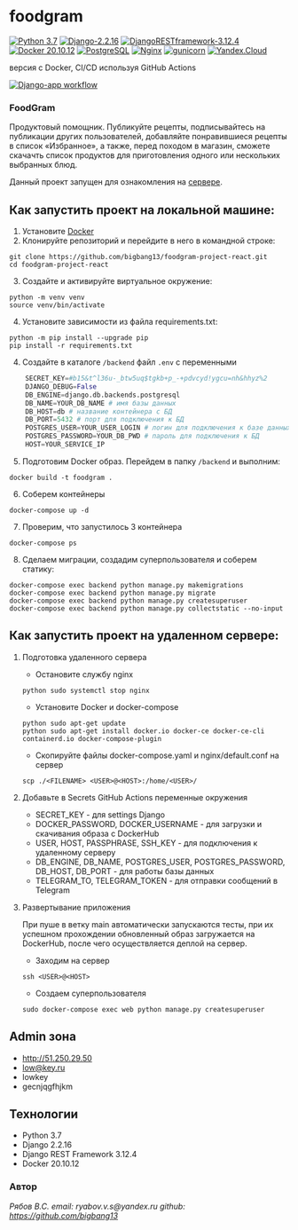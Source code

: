 # foodgram
[![Python 3.7](https://img.shields.io/badge/python-3.7-blue.svg)](https://www.python.org/downloads/release/python-370/)
[![Django-2.2.16](https://img.shields.io/badge/Django-2.2.16-blue.svg)](https://www.djangoproject.com/download/)
[![DjangoRESTframework-3.12.4](https://img.shields.io/badge/Django%20REST%20Framework-3.12.4-blue.svg)](https://www.django-rest-framework.org)
[![Docker 20.10.12](https://img.shields.io/badge/Docker-20.10.12-blue.svg)](https://docs.docker.com/engine/install/ubuntu/)
[![PostgreSQL](https://img.shields.io/badge/-PostgreSQL-464646?style=flat-square&logo=PostgreSQL)](https://www.postgresql.org/)
[![Nginx](https://img.shields.io/badge/-NGINX-464646?style=flat-square&logo=NGINX)](https://nginx.org/ru/)
[![gunicorn](https://img.shields.io/badge/-gunicorn-464646?style=flat-square&logo=gunicorn)](https://gunicorn.org/)
[![Yandex.Cloud](https://img.shields.io/badge/-Yandex.Cloud-464646?style=flat-square&logo=Yandex.Cloud)](https://cloud.yandex.ru/)

версия c Docker, CI/CD используя GitHub Actions

[![Django-app workflow](https://github.com/bigbang13/foodgram-project-react/actions/workflows/main.yml/badge.svg)](https://github.com/bigbang13/foodgram-project-react/actions/workflows/main.yml)

### FoodGram
Продуктовый помощник. Публикуйте рецепты, подписывайтесь на публикации других пользователей, добавляйте понравившиеся рецепты в список «Избранное», а также, перед походом в магазин, сможете скачачть список продуктов для приготовления одного или нескольких выбранных блюд.

Данный проект запущен для ознакомления на [сервере](http://51.250.29.50).

## Как запустить проект на локальной машине:

1. Установите [Docker](https://www.docker.com/get-started)
2. Клонируйте репозиторий и перейдите в него в командной строке:
```
git clone https://github.com/bigbang13/foodgram-project-react.git
cd foodgram-project-react
```
3. Cоздайте и активируйте виртуальное окружение:
```
python -m venv venv
source venv/bin/activate
```
4. Установите зависимости из файла requirements.txt:
```
python -m pip install --upgrade pip
pip install -r requirements.txt
```
4. Создайте в каталоге ```/backend``` файл ```.env``` с переменными
```python
    SECRET_KEY=#b15&t^l36u-_btw5uq$tgkb+p_-+pdvcyd!ygcu=nh&hhyz%2
    DJANGO_DEBUG=False
    DB_ENGINE=django.db.backends.postgresql
    DB_NAME=YOUR_DB_NAME # имя базы данных
    DB_HOST=db # название контейнера с БД
    DB_PORT=5432 # порт для подключения к БД
    POSTGRES_USER=YOUR_USER_LOGIN # логин для подключения к базе данных
    POSTGRES_PASSWORD=YOUR_DB_PWD # пароль для подключения к БД
    HOST=YOUR_SERVICE_IP
```
5. Подготовим Docker образ. Перейдем в папку ```/backend``` и выполним:
```
docker build -t foodgram .
```
6. Соберем контейнеры
```
docker-compose up -d
```
7. Проверим, что запустилось 3 контейнера
```
docker-compose ps
```
8. Сделаем миграции, создадим суперпользователя и соберем статику:
```
docker-compose exec backend python manage.py makemigrations
docker-compose exec backend python manage.py migrate
docker-compose exec backend python manage.py createsuperuser
docker-compose exec backend python manage.py collectstatic --no-input 
```

## Как запустить проект на удаленном сервере:

1. Подготовка удаленного сервера
   - Остановите службу nginx
   ```
   python sudo systemctl stop nginx
   ```
   - Установите Docker и docker-compose
   ```
   python sudo apt-get update
   python sudo apt-get install docker.io docker-ce docker-ce-cli containerd.io docker-compose-plugin
   ```
   - Скопируйте файлы docker-compose.yaml и nginx/default.conf на сервер
   ```
   scp ./<FILENAME> <USER>@<HOST>:/home/<USER>/
   ```
2. Добавьте в Secrets GitHub Actions переменные окружения
   
   - SECRET_KEY - для settings Django
   - DOCKER_PASSWORD, DOCKER_USERNAME - для загрузки и скачивания образа с DockerHub
   - USER, HOST, PASSPHRASE, SSH_KEY - для подключения к удаленному серверу
   - DB_ENGINE, DB_NAME, POSTGRES_USER, POSTGRES_PASSWORD, DB_HOST, DB_PORT - для работы базы данных
   - TELEGRAM_TO, TELEGRAM_TOKEN - для отправки сообщений в Telegram

3. Развертывание приложения
   
     При пуше в ветку main автоматически запускаются тесты, при их успешном прохождении обновленный образ загружается на DockerHub, после чего
   осуществляется деплой на сервер.
   - Заходим на сервер
   ```
   ssh <USER>@<HOST>
   ```
   - Создаем суперпользователя
   ```
   sudo docker-compose exec web python manage.py createsuperuser
   ```

## Admin зона
- http://51.250.29.50
- low@key.ru
- lowkey
- gecnjqgfhjkm

## Технологии
- Python 3.7
- Django 2.2.16
- Django REST Framework 3.12.4
- Docker 20.10.12

### Автор

_Рябов В.С._
_email: ryabov.v.s@yandex.ru_
_github: https://github.com/bigbang13_

